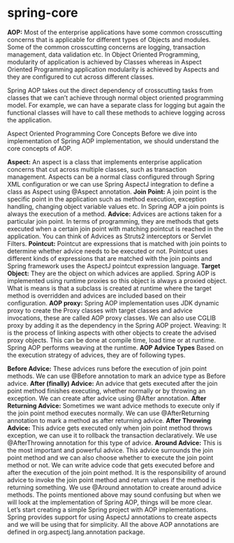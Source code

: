# spring-core

<b>AOP:</b>
Most of the enterprise applications have some common crosscutting concerns that is applicable for different types of Objects and modules. Some of the common crosscutting concerns are logging, transaction management, data validation etc. In Object Oriented Programming, modularity of application is achieved by Classes whereas in Aspect Oriented Programming application modularity is achieved by Aspects and they are configured to cut across different classes.

Spring AOP takes out the direct dependency of crosscutting tasks from classes that we can’t achieve through normal object oriented programming model. For example, we can have a separate class for logging but again the functional classes will have to call these methods to achieve logging across the application.

Aspect Oriented Programming Core Concepts
Before we dive into implementation of Spring AOP implementation, we should understand the core concepts of AOP.

<b>Aspect:</b> An aspect is a class that implements enterprise application concerns that cut across multiple classes, such as transaction management. Aspects can be a normal class configured through Spring XML configuration or we can use Spring AspectJ integration to define a class as Aspect using @Aspect annotation.
<b>Join Point:</b> A join point is the specific point in the application such as method execution, exception handling, changing object variable values etc. In Spring AOP a join points is always the execution of a method.
<b>Advice:</b> Advices are actions taken for a particular join point. In terms of programming, they are methods that gets executed when a certain join point with matching pointcut is reached in the application. You can think of Advices as Struts2 interceptors or Servlet Filters.
<b>Pointcut:</b> Pointcut are expressions that is matched with join points to determine whether advice needs to be executed or not. Pointcut uses different kinds of expressions that are matched with the join points and Spring framework uses the AspectJ pointcut expression language.
<b>Target Object:</b> They are the object on which advices are applied. Spring AOP is implemented using runtime proxies so this object is always a proxied object. What is means is that a subclass is created at runtime where the target method is overridden and advices are included based on their configuration.
<b>AOP proxy:</b> Spring AOP implementation uses JDK dynamic proxy to create the Proxy classes with target classes and advice invocations, these are called AOP proxy classes. We can also use CGLIB proxy by adding it as the dependency in the Spring AOP project.
Weaving: It is the process of linking aspects with other objects to create the advised proxy objects. This can be done at compile time, load time or at runtime. Spring AOP performs weaving at the runtime.
<b>AOP Advice Types</b>
Based on the execution strategy of advices, they are of following types.

<b>Before Advice:</b> These advices runs before the execution of join point methods. We can use @Before annotation to mark an advice type as Before advice.
<b>After (finally) Advice:</b> An advice that gets executed after the join point method finishes executing, whether normally or by throwing an exception. We can create after advice using @After annotation.
<b>After Returning Advice:</b> Sometimes we want advice methods to execute only if the join point method executes normally. We can use @AfterReturning annotation to mark a method as after returning advice.
<b>After Throwing Advice:</b> This advice gets executed only when join point method throws exception, we can use it to rollback the transaction declaratively. We use @AfterThrowing annotation for this type of advice.
<b>Around Advice:</b> This is the most important and powerful advice. This advice surrounds the join point method and we can also choose whether to execute the join point method or not. We can write advice code that gets executed before and after the execution of the join point method. It is the responsibility of around advice to invoke the join point method and return values if the method is returning something. We use @Around annotation to create around advice methods.
The points mentioned above may sound confusing but when we will look at the implementation of Spring AOP, things will be more clear. Let’s start creating a simple Spring project with AOP implementations. Spring provides support for using AspectJ annotations to create aspects and we will be using that for simplicity. All the above AOP annotations are defined in org.aspectj.lang.annotation package.
